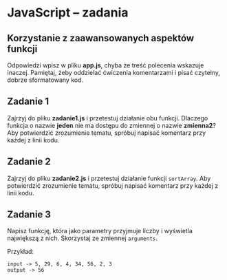 # JavaScript &ndash; zadania
## Korzystanie z zaawansowanych aspektów funkcji

Odpowiedzi wpisz w pliku **app.js**, chyba że treść polecenia wskazuje inaczej. Pamiętaj, żeby oddzielać ćwiczenia komentarzami i pisać czytelny, dobrze sformatowany kod.

## Zadanie 1
Zajrzyj do pliku **zadanie1.js** i przetestuj działanie obu funkcji.
Dlaczego funkcja o nazwie **jeden** nie ma dostępu do zmiennej o nazwie **zmienna2**?
Aby potwierdzić zrozumienie tematu, spróbuj napisać komentarz przy każdej z linii kodu.

## Zadanie 2
Zajrzyj do pliku **zadanie2.js** i przetestuj działanie funkcji ```sortArray```.
Aby potwierdzić zrozumienie tematu, spróbuj napisać komentarz przy każdej z linii kodu.

## Zadanie 3
Napisz funkcję, która jako parametry przyjmuje liczby i wyświetla największą z nich. Skorzystaj ze zmiennej ```arguments```.

Przykład:
```
input -> 5, 29, 6, 4, 34, 56, 2, 3
output -> 56
```
